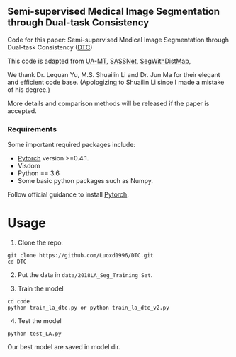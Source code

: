 ## Semi-supervised Medical Image Segmentation through Dual-task Consistency
Code for this paper: Semi-supervised Medical Image Segmentation through Dual-task Consistency ([DTC](https://arxiv.org/pdf/2009.04448.pdf))

This code is adapted from [UA-MT](https://github.com/yulequan/UA-MT), [SASSNet](https://github.com/kleinzcy/SASSnet), [SegWithDistMap](https://github.com/JunMa11/SegWithDistMap), 

We thank Dr. Lequan Yu, M.S. Shuailin Li and Dr. Jun Ma for their elegant and efficient code base. (Apologizing to Shuailin Li since I made a mistake of his degree.)

More details and comparison methods will be released if the paper is accepted. 

### Requirements
Some important required packages include:
* [Pytorch][torch_link] version >=0.4.1.
* Visdom
* Python == 3.6 
* Some basic python packages such as Numpy.

Follow official guidance to install [Pytorch][torch_link].

[torch_link]:https://pytorch.org/

# Usage

1. Clone the repo:
```
git clone https://github.com/Luoxd1996/DTC.git 
cd DTC
```
2. Put the data in `data/2018LA_Seg_Training Set`.

3. Train the model
```
cd code
python train_la_dtc.py or python train_la_dtc_v2.py
```

4. Test the model
```
python test_LA.py
```
Our best model are saved in model dir.
